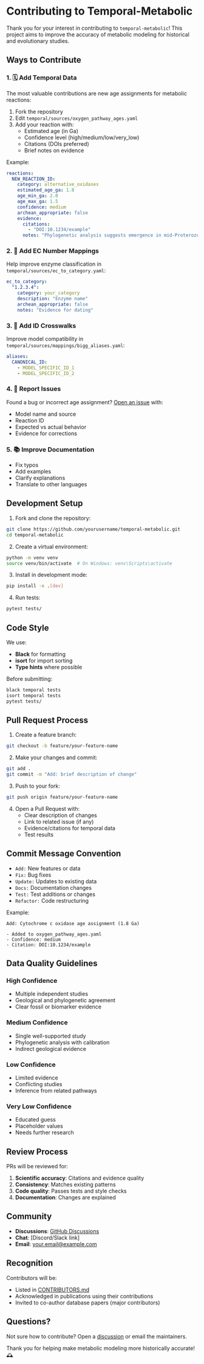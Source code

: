 # Contributing to Temporal-Metabolic

Thank you for your interest in contributing to `temporal-metabolic`! This project aims to improve the accuracy of metabolic modeling for historical and evolutionary studies.

## Ways to Contribute

### 1. 🗓️ Add Temporal Data

The most valuable contributions are new age assignments for metabolic reactions:

1. Fork the repository
2. Edit `temporal/sources/oxygen_pathway_ages.yaml`
3. Add your reaction with:
   - Estimated age (in Ga)
   - Confidence level (high/medium/low/very_low)
   - Citations (DOIs preferred)
   - Brief notes on evidence

Example:
```yaml
reactions:
  NEW_REACTION_ID:
    category: alternative_oxidases
    estimated_age_ga: 1.8
    age_min_ga: 2.0
    age_max_ga: 1.5
    confidence: medium
    archean_appropriate: false
    evidence:
      citations:
        - "DOI:10.1234/example"
      notes: "Phylogenetic analysis suggests emergence in mid-Proterozoic"
```

### 2. 🔬 Add EC Number Mappings

Help improve enzyme classification in `temporal/sources/ec_to_category.yaml`:

```yaml
ec_to_category:
  "1.2.3.4":
    category: your_category
    description: "Enzyme name"
    archean_appropriate: false
    notes: "Evidence for dating"
```

### 3. 🔄 Add ID Crosswalks

Improve model compatibility in `temporal/sources/mappings/bigg_aliases.yaml`:

```yaml
aliases:
  CANONICAL_ID:
    - MODEL_SPECIFIC_ID_1
    - MODEL_SPECIFIC_ID_2
```

### 4. 🐛 Report Issues

Found a bug or incorrect age assignment? [Open an issue](https://github.com/yourusername/temporal-metabolic/issues) with:

- Model name and source
- Reaction ID
- Expected vs actual behavior
- Evidence for corrections

### 5. 📚 Improve Documentation

- Fix typos
- Add examples
- Clarify explanations
- Translate to other languages

## Development Setup

1. Fork and clone the repository:
```bash
git clone https://github.com/yourusername/temporal-metabolic.git
cd temporal-metabolic
```

2. Create a virtual environment:
```bash
python -m venv venv
source venv/bin/activate  # On Windows: venv\Scripts\activate
```

3. Install in development mode:
```bash
pip install -e .[dev]
```

4. Run tests:
```bash
pytest tests/
```

## Code Style

We use:
- **Black** for formatting
- **isort** for import sorting
- **Type hints** where possible

Before submitting:
```bash
black temporal tests
isort temporal tests
pytest tests/
```

## Pull Request Process

1. Create a feature branch:
```bash
git checkout -b feature/your-feature-name
```

2. Make your changes and commit:
```bash
git add .
git commit -m "Add: brief description of change"
```

3. Push to your fork:
```bash
git push origin feature/your-feature-name
```

4. Open a Pull Request with:
   - Clear description of changes
   - Link to related issue (if any)
   - Evidence/citations for temporal data
   - Test results

## Commit Message Convention

- `Add:` New features or data
- `Fix:` Bug fixes
- `Update:` Updates to existing data
- `Docs:` Documentation changes
- `Test:` Test additions or changes
- `Refactor:` Code restructuring

Example:
```
Add: Cytochrome c oxidase age assignment (1.8 Ga)

- Added to oxygen_pathway_ages.yaml
- Confidence: medium
- Citation: DOI:10.1234/example
```

## Data Quality Guidelines

### High Confidence
- Multiple independent studies
- Geological and phylogenetic agreement
- Clear fossil or biomarker evidence

### Medium Confidence
- Single well-supported study
- Phylogenetic analysis with calibration
- Indirect geological evidence

### Low Confidence
- Limited evidence
- Conflicting studies
- Inference from related pathways

### Very Low Confidence
- Educated guess
- Placeholder values
- Needs further research

## Review Process

PRs will be reviewed for:

1. **Scientific accuracy**: Citations and evidence quality
2. **Consistency**: Matches existing patterns
3. **Code quality**: Passes tests and style checks
4. **Documentation**: Changes are explained

## Community

- **Discussions**: [GitHub Discussions](https://github.com/yourusername/temporal-metabolic/discussions)
- **Chat**: [Discord/Slack link]
- **Email**: your.email@example.com

## Recognition

Contributors will be:
- Listed in [CONTRIBUTORS.md](CONTRIBUTORS.md)
- Acknowledged in publications using their contributions
- Invited to co-author database papers (major contributors)

## Questions?

Not sure how to contribute? Open a [discussion](https://github.com/yourusername/temporal-metabolic/discussions) or email the maintainers.

Thank you for helping make metabolic modeling more historically accurate! 🕰️